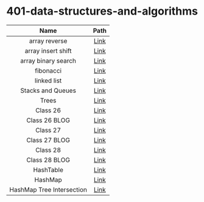 # 401-data-structures-and-algorithms

| Name  | Path |
| :-------------: | :-------------: |
| array reverse | [Link](./README/ArrayReverse/) |
| array insert shift | [Link](./README/ArrayShift/) |
| array binary search | [Link](./README/BinarySearch/) |
| fibonacci| [Link](./README/Fibonacci/) |
| linked list | [Link](./README/LinkedList/) |
| Stacks and Queues | [Link](./README/StackAndQueue/) |
| Trees | [Link](./README/Trees/) |
| Class 26 | [Link](./README/Sort/README/class26/README.md) |
| Class 26 BLOG | [Link](./README/Sort/README/class26/BLOG.md) |
| Class 27 | [Link](./README/Sort/README/class27/README.md) |
| Class 27 BLOG | [Link](./README/Sort/README/class27/BLOG.md) |
| Class 28 | [Link](./README/Sort/README/class28/README.md) |
| Class 28 BLOG | [Link](./README/Sort/README/class28/BLOG.md) |
| HashTable | [Link](./README/HashTable/) |
| HashMap | [Link](./README/HashMap/) |
| HashMap Tree Intersection | [Link](./README/HashMapTreeIntersection/) |

